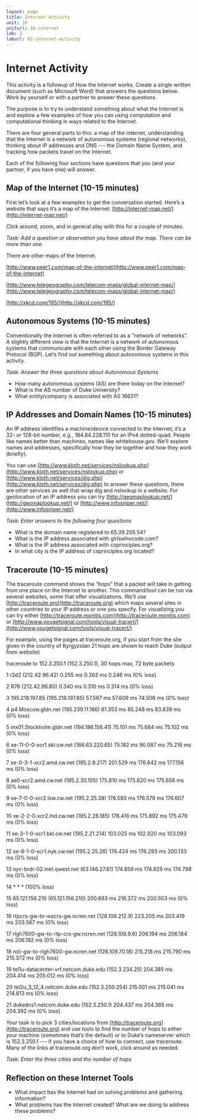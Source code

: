 ```yaml
---
layout: page
title: Internet Activity
unit: 10
uniturl: 10-internet
lab: 2
laburl: 02-internet-activity
---
```



Internet Activity
===========================
This activity is a followup of How the Internet works. Create a single written document (such as Microsoft Word) that answers the questions below. Work by yourself or with a partner to answer these questions. 

The purpose is to try to understand something about what the Internet is and explore a few examples of how you can using computation and computational thinking in ways related to the Internet.

There are four general parts to this: a map of the internet, understanding that the Internet is a network of autonomous systems (regional networks), thinking about IP addresses and DNS --- the Domain Name System, and tracking how packets travel on the Internet.

Each of the following four sections have questions that you (and your partner, if you have one) will answer.

Map of the Internet (10-15 minutes)
-----------------------------------
First let’s look at a few examples to get the conversation started. Here’s a website that says it’s a map of the Internet: [http://internet-map.net/](http://internet-map.net/)

Click around, zoom, and in general play with this for a couple of minutes.

*Task: Add a question or observation you have about the map. There can be more than one.*

There are other maps of the Internet.

[http://www.peer1.com/map-of-the-internet](http://www.peer1.com/map-of-the-internet)

[http://www.telegeography.com/telecom-maps/global-internet-map/](http://www.telegeography.com/telecom-maps/global-internet-map/)

[http://xkcd.com/195/](http://xkcd.com/195/)

 

Autonomous Systems (10-15 minutes)
----------------------------------
Conventionally the Internet is often referred to as a “network of networks”. A slightly different view is that the Internet is a network of autonomous systems that communicate with each other using the Border Gateway Protocol (BGP). Let’s find out something about autonomous systems in this activity.

*Task: Answer the three questions about Autonomous Systems*

 * How many autonomous systems (AS) are there today on the Internet?
 * What is the AS number of Duke University?
 * What entity/company is associated with AS 16631?

 

IP Addresses and Domain Names (10-15 minutes)
---------------------------------------------
An IP address identifies a machine/device connected to the Internet; it’s a 32- or 128-bit number, e.g., 184.84.228.110 for an IPv4 dotted-quad. People like names better than machines, names like whitehouse.gov. We’ll explore names and addresses, specifically how they tie together and how they work (briefly).

You can use [http://www.kloth.net/services/nslookup.php](http://www.kloth.net/services/nslookup.php) or [http://www.kloth.net/services/dig.php](http://www.kloth.net/services/dig.php) to answer these questions, there are other services as well that wrap dig and nslookup in a website. For geolocation of an IP address you can try [http://geomaplookup.net/](http://geomaplookup.net/) or [http://www.infosniper.net/](http://www.infosniper.net/)

*Task: Enter answers to the following four questions*

 * What is the domain name registered to 65.39.205.54?
 * What is the IP address associated with girlswhocode.com?
 * What is the IP address associated with csprinciples.org?
 * In what city is the IP address of csprinciples.org located?

 

Traceroute (10-15 minutes)
--------------------------
The traceroute command shows the “hops” that a packet will take in getting from one place on the Internet to another.  This command/tool can be run via several websites, some that offer visualizations. We’ll use [http://traceroute.org](http://traceroute.org) which maps several sites in other countries to your IP address or one you specify. For visualizing you can try either [http://traceroute.monitis.com](http://traceroute.monitis.com) or [http://www.yougetsignal.com/tools/visual-tracert/](http://www.yougetsignal.com/tools/visual-tracert/)

For example, using the pages at traceroute.org, if you start from the site given in the country of Kyrgyzstan 21 hops are shown to reach Duke (output from website)

traceroute to 152.3.250.1 (152.3.250.1), 30 hops max, 72 byte packets

1 r2d2 (212.42.96.42) 0.255 ms 0.262 ms 0.246 ms (0% loss)

2 R76 (212.42.96.80) 0.340 ms 0.310 ms 0.314 ms (0% loss)

3 195.218.197.85 (195.218.197.85) 57.587 ms 57.609 ms 74.506 ms (0% loss)

4 p4.Moscow.gldn.net (195.239.11.166) 81.353 ms 85.248 ms 83.839 ms (0% loss)

5 mx01.Stockholm.gldn.net (194.186.156.41) 75.101 ms 75.684 ms 75.102 ms (0% loss)

6 xe-11-0-0-xcr1.skt.cw.net (166.63.220.65) 75.182 ms 90.087 ms 75.216 ms (0% loss)

7 xe-0-3-1-xcr2.amd.cw.net (195.2.9.217) 201.529 ms 176.642 ms 177.156 ms (0% loss)

8 ae0-xcr2.amd.cw.net (195.2.30.105) 175.810 ms 175.820 ms 175.656 ms (0% loss)

9 xe-7-0-0-xcr2.lsw.cw.net (195.2.25.38) 176.593 ms 176.578 ms 176.607 ms (0% loss)

10 xe-2-2-0-xcr2.lnd.cw.net (195.2.28.185) 178.416 ms 175.892 ms 175.479 ms (0% loss)

11 xe-3-1-0-xcr1.bkl.cw.net (195.2.21.214) 103.025 ms 102.920 ms 103.093 ms (0% loss)

12 xe-8-1-0-xcr1.nyk.cw.net (195.2.25.26) 176.424 ms 176.293 ms 200.133 ms (0% loss)

13 nyc-brdr-02.inet.qwest.net (63.146.27.61) 174.859 ms 174.929 ms 174.798 ms (0% loss)

14 * * * (100% loss)

15 65.121.156.210 (65.121.156.210) 200.693 ms 216.372 ms 200.503 ms (0% loss)

16 rtpcrs-gw-to-wscrs-gw.ncren.net (128.109.212.9) 223.205 ms 203.419 ms 203.567 ms (0% loss)

17 rlgh7600-gw-to-rtp-crs-gw.ncren.net (128.109.9.6) 206.194 ms 206.184 ms 206.192 ms (0% loss)

18 roti-gw-to-rlgh7600-gw.ncren.net (128.109.70.18) 215.218 ms 215.790 ms 215.372 ms (0% loss)

19 tel1u-datacenter-vrf.netcom.duke.edu (152.3.234.25) 204.385 ms 204.414 ms 205.012 ms (0% loss)

20 tel2u_3_12_4.netcom.duke.edu (152.3.250.254) 215.001 ms 215.041 ms 214.813 ms (0% loss)

21 dukedns1.netcom.duke.edu (152.3.250.1) 204.437 ms 204.365 ms 204.392 ms (0% loss)



Your task is to pick 3 cities/locations from [http://traceroute.org](http://traceroute.org) and use tools to find the number of hops to either your machine (sometimes that’s the default) or to Duke’s nameserver which is 152.3.250.1 --- if you have a choice of how to connect, use traceroute. Many of the links at traceroute.org don’t work, click around as needed.

*Task: Enter the three cities and the number of hops*

 

Reflection on these Internet Tools
----------------------------------
 * What impact has the Internet had on solving problems and gathering information?
 * What problems has the Internet created? What are we doing to address these problems?




